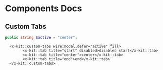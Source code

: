 # Components Docs

## Custom Tabs

```php
public string $active = "center";
```



```blade
  <x-kit::custom-tabs wire:model.defer="active" fill>
        <x-kit::tab title="start" disabled>disabled start</x-kit::tab>
        <x-kit::tab title="center">center</x-kit::tab>
        <x-kit::tab title="end">end</x-kit::tab>
  </x-kit::custom-tabs>
```


